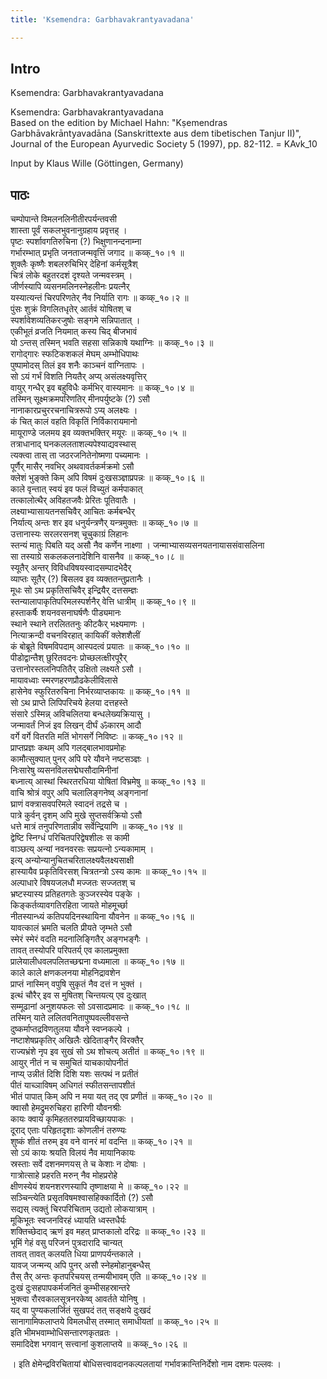 ```yaml
---
title: 'Ksemendra: Garbhavakrantyavadana'

---
```

## Intro
  
  
  
  
 Ksemendra: Garbhavakrantyavadana   
  
  
  
  
Ksemendra: Garbhavakrantyavadana  
Based on the edition by Michael Hahn: "Kṣemendras Garbhāvakrāntyavadāna (Sanskrittexte aus dem tibetischen Tanjur II)",  
Journal of the European Ayurvedic Society 5 (1997), pp. 82-112. = KAvk_10  
  
  
Input by Klaus Wille (Göttingen, Germany)  
  
  
  


## पाठः
  
  
  
  
  
  
चम्पोपान्ते विमलनलिनीतीरपर्यन्तवसी  
शास्ता पूर्वं सकलभुवनानुग्रहाय प्रवृत्तह् ।  
पृष्टः स्पर्शावगतिरुचिना (?) भिक्षुणानन्दनाम्ना  
गर्भारम्भात् प्रभृति जनताजन्मवृत्तिं जगाद ॥ कव्क्_१०।१ ॥  
शुक्लैः कृष्णैः शबलरुचिभिर् देहिनां कर्मसूत्रैश्  
चित्रं लोके बहुतरदशं दृश्यते जन्मवस्त्रम् ।  
जीर्णस्यापि व्यसनमलिनस्नेहलीनः प्रयत्नैर्  
यस्यात्यन्तं चिरपरिणतेर् नैव निर्याति रागः ॥ कव्क्_१०।२ ॥  
पुंसः शुक्रं विगलितधृतेर् आर्तवं योषितश् च  
स्पर्शावेशव्यतिकरजुषोः सङ्गमे सन्निपातात् ।  
एकीभूतं व्रजति नियमात् कस्य चिद् बीजभावं  
यो ऽन्तस् तस्मिन् भवति सहसा सन्निकाषे यथाग्निः ॥ कव्क्_१०।३ ॥  
रागोद्गारः स्फटिकशकलं मेघम् अम्भोधिपाथः  
पुष्पामोदस् तिलं इव शनैः काञ्चनं वाग्नितापः ।  
सो ऽयं गर्भं विशति नियतैर् अप्य् असंलक्ष्यवृत्तिर्  
वायुर् गन्धैर् इव बहुविधैः कर्मभिर् वास्यमानः ॥ कव्क्_१०।४ ॥  
तस्मिन् सूक्ष्मक्रमपरिणतिर् मीनपर्युष्टके (?) ऽसौ  
नानाकारप्रचुररचनाचित्ररूपो ऽप्य् अलक्ष्यः ।  
कं चित् कालं वहति विकृतिं निर्विकारायमानो  
मायूराण्डे जलमय इव व्यक्तभक्तिर् मयूरः ॥ कव्क्_१०।५ ॥  
तत्राधानाद् घनकललताशल्यपेश्याद्यवस्थास्  
त्यक्त्वा तास् ता जठरजनितेनोष्मणा पच्यमानः ।  
पूर्णैर् मासैर् नवभिर् अथवावर्तकर्मक्रमो ऽसौ  
क्लेशं भुङ्क्ते किम् अपि विषमं दुःखसञ्ज्ञाप्रपन्नः ॥ कव्क्_१०।६ ॥  
काले वृन्तात् स्वयं इव फलं विच्युतं कर्मपाकात्  
तत्कालोत्थैर् अविहतजवैः प्रेरितः पूतिवातैः ।  
लक्ष्याभ्यासायतनसचिवैर् आचितः कर्मबन्धैर्  
निर्यात्य् अन्तः शर इव धनुर्यन्त्रणैर् यन्त्रमुक्तः ॥ कव्क्_१०।७ ॥  
उत्तानास्यः सरलरसनश् चूचुकाग्रं लिहानः  
स्तन्यं मातुः पिबति यद् असौ नैव कर्णेन नाक्ष्णा । जन्माभ्यासव्यसनयतनायाससंवासलिना  
सा तस्याग्रे सकलकलनादेशिनि वासनैव ॥ कव्क्_१०।८ ॥  
स्यूतैर् अन्तर् विविधविषयस्वादसम्पादभेदैर्  
व्याप्तः सूतैर् (?) बिसलव इव व्यक्ततन्तुप्रतानैः ।  
मूधः सो ऽथ प्रकृतिसचिवैर् इन्द्रियैर् दत्तसम्ज्ञः  
स्तन्यालापाकृतिपरिमलस्पर्शनैर् वेत्ति धात्रीम् ॥ कव्क्_१०।९ ॥  
हस्ताकर्षैः शयनवसनाघर्षणैः पीड्यमानः  
स्थाने स्थाने तरलिततनुः कीटकैर् भक्ष्यमाणः ।  
नित्याक्रन्दी वचनविरहात् कायिकीं क्लेशशैलीं  
कं बोब्रूते विषमविपदाम् आस्पदत्वं प्रयातः ॥ कव्क्_१०।१० ॥  
पीडोद्वान्तैश् छुरितवदनः प्रोच्छलत्क्षीरपूरैर्  
उत्तानोरस्तलनिपतितैर् उक्षितो लक्ष्यते ऽसौ ।  
मायावध्वाः स्मरणहरणप्रौढकेलीविलासे  
हासेनेव स्फुरितरुचिना निर्भरव्याप्तकायः ॥ कव्क्_१०।११ ॥  
सो ऽथ प्राप्ते लिपिपरिचये हेलया दत्तहस्ते  
संसारे ऽस्मिन्न् अविचलितया बन्धलेख्यक्रियासु ।  
जन्मावर्तं निजं इव लिखन् दीर्घं ॐकारम् आदौ  
वर्गे वर्गे वितरति मतिं भोगसर्गे निविष्टः ॥ कव्क्_१०।१२ ॥  
प्राप्तप्रज्ञः कथम् अपि गलद्बालभावप्रमोहः  
कामौत्सुक्यात् पुनर् अपि परे यौवने नष्टसञ्ज्ञः ।  
निःसारेषु व्यसनविलसद्मेघसौदामिनीनां  
बध्नात्य् आस्थां स्थिरतरधिया योषितां विभ्रमेषु ॥ कव्क्_१०।१३ ॥  
वाचि श्रोत्रं वपुर् अपि चलालिङ्गनेष्व् अङ्गनानां  
घ्राणं वक्त्रासवपरिमले स्वादनं तद्रसे च ।  
पात्रे कुर्वन् दृशम् अपि मुखे सुप्तसर्वक्रियो ऽसौ  
धत्ते मात्रं तनुपरिणतान्नीव सर्वेन्द्रियाणि ॥ कव्क्_१०।१४ ॥  
द्वेष्टि स्निग्धं परिचितपरिद्वेषशीलः स कामी  
वाञ्छत्य् अन्यां नवनवरसः सप्रयत्नो ऽन्यकामाम् ।  
इत्य् अन्योन्यानुचितचरितालक्ष्यवैलक्ष्यसाक्षी  
हास्यायैव प्रकृतिविरसश् चित्रतन्त्रो ऽस्य कामः ॥ कव्क्_१०।१५ ॥  
अल्पाधारे विषयजलधौ मज्जतः सज्जतश् च  
भ्रष्टस्यास्य प्रतिहतगतेः कुञ्जरस्येव पङ्के ।  
किङ्कर्तव्यावगतिरहिता जायते मोहमूर्च्छा  
नीतस्यान्ध्यं कतिपयदिनस्थायिना यौवनेन ॥ कव्क्_१०।१६ ॥  
यावत्कालं भ्रमति चलति प्रीयते जृम्भते ऽसौ  
स्मेरं स्मेरं वदति मदनालिङ्गितैर् अङ्गभङ्गैः ।  
तावत् तस्योपरि परिपतर्य् एव कालप्रमुक्ता  
प्रालेयालीधवलपलितच्छद्मना वध्यमाला ॥ कव्क्_१०।१७ ॥  
काले काले क्षणकलनया मोहनिद्रावशेन  
प्राप्तं नास्मिन् वपुषि सुकृतं नैव दत्तं न भुक्तं ।  
इत्थं चौरैर् इव स मुषितश् चिन्तयत्य् एव दुःखात्  
सम्मूढानां अनुशयफलः सो ऽवसादप्रमादः ॥ कव्क्_१०।१८ ॥  
तस्मिन् याते ललितवनितापुष्पवल्लीवसन्ते  
दुष्कर्माप्तद्रविणतुलया यौवने स्वप्नकल्पे ।  
नष्टाशेषप्रकृतिर् अखिलैः खेदिताङ्गैर् विरक्तैर्  
राज्यभ्रंशे नृप इव सुखं सो ऽथ शोचत्य् अतीतं ॥ कव्क्_१०।१९ ॥  
आयुर् नीतं न च समुचितं याचकायोपनीतं  
नाप्य् उन्नीतं दिशि दिशि यशः सत्पथं न प्रतीतं  
पीतं याच्ञाविषम् अधिगतं स्फीतसन्तापशीतं  
भीतं पापात् किम् अपि न मया यत् तद् एव प्रणीतं ॥ कव्क्_१०।२० ॥  
क्वासौ हेमद्रुमरुचिहरा हारिणी यौवनश्रीः  
कायः क्वायं कृमिहततरुप्रायविच्छायपाकः ।  
दूराद् एताः परिहृतदृशाः कोणलीनं तरुण्यः  
शुष्कं शीतं तरुम् इव वने वानरं मां वदन्ति ॥ कव्क्_१०।२१ ॥  
सो ऽयं कायः श्रयति विलयं नैव मायानिकायः  
स्रस्ताः सर्वे दशनमणयस् ते च केशाः न दोषाः ।  
गात्रोत्साहे प्रहरति मरुन् नैव मोहप्ररोहे  
क्षीणस्येयं शयनशरणस्यापि तृष्णाक्षया मे ॥ कव्क्_१०।२२ ॥  
सञ्चिन्त्येति प्रसृतविषमश्वासहिक्कार्दितो (?) ऽसौ  
सद्यस् त्यक्तुं चिरपरिचिताम् उद्यतो लोकयात्राम् ।  
मूकिभूतः स्वजनविरहं ध्यायति ध्वस्तधैर्यः  
शक्तिच्छेदाद् ऋणं इव महत् प्राप्तकालो दरिद्रः ॥ कव्क्_१०।२३ ॥  
भूमिं गेहं वसु परिजनं पुत्रदारादि चान्यत्  
तावत् तावत् कलयति धिया प्राणपर्यन्तकाले ।  
यावज् जन्मन्य् अपि पुनर् असौ स्नेहमोहानुबन्धैस्  
तैस् तैर् अन्तः कृतपरिचयस् तन्मयीभावम् एति ॥ कव्क्_१०।२४ ॥  
दुःखं दुःसहपापकर्मजनितं कुम्भीसहस्रान्तरे  
भुक्त्वा रौरवकालसूत्रनरकेष्व् आवर्तते योनिषु ।  
यद् वा पुण्यकलार्जितं सुखपदं तत् सङ्क्षये दुःखदं  
सानागामिफलाप्तये विमलधीस् तस्मात् समाधीयतां ॥ कव्क्_१०।२५ ॥  
इति भीमभवाम्भोधिसन्तारणकृतव्रतः ।  
समादिदेश भगवान् सत्त्वानां कुशलाप्तये ॥ कव्क्_१०।२६ ॥  
  
। इति क्षेमेन्द्रविरचितायां बोधिसत्त्वावदानकल्पलतायां गर्भावक्रान्तिनिर्देशो नाम दशमः पल्लवः ।  
  
  
  
  

